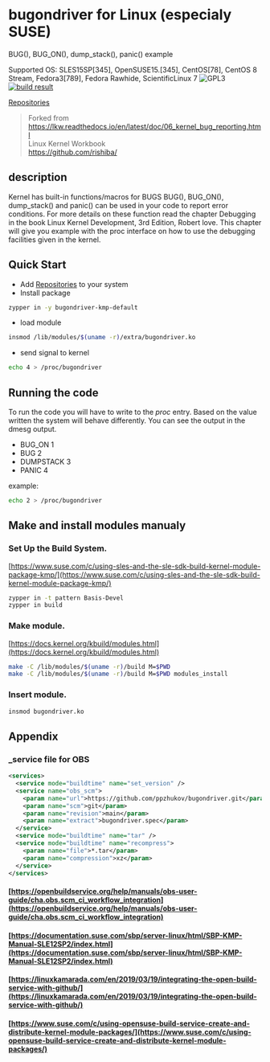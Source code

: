 # bugondriver for Linux (especialy SUSE)
BUG(), BUG_ON(), dump_stack(), panic() example

Supported OS: SLES15SP[345], OpenSUSE15.[345], CentOS[78], CentOS 8 Stream, Fedora3[789], Fedora Rawhide, ScientificLinux 7
![GPL3](https://img.shields.io/badge/license-GPLv3-blue)
[![build result](https://build.opensuse.org/projects/home:pzhukov:bugondriver/packages/bugondriver/badge.svg?type=percent)](https://build.opensuse.org/package/show/home:pzhukov:bugondriver/bugondriver)

[Repositories](https://software.opensuse.org//download.html?project=home%3Apzhukov%3Abugondriver&package=bugondriver)

> Forked from https://lkw.readthedocs.io/en/latest/doc/06_kernel_bug_reporting.html  
> Linux Kernel Workbook  
> https://github.com/rishiba/  

## description

Kernel has built-in functions/macros for BUGS
BUG(), BUG_ON(), dump_stack() and panic() can be used in your code to report error conditions.
For more details on these function read the chapter Debugging in the book Linux Kernel Development, 3rd Edition, Robert love.
This chapter will give you example with the proc interface on how to use the debugging facilities given in the kernel.

## Quick Start
* Add [Repositories](https://software.opensuse.org//download.html?project=home%3Apzhukov%3Abugondriver&package=bugondriver) to your system
* Install package
```bash
zypper in -y bugondriver-kmp-default
```
* load module
```bash
insmod /lib/modules/$(uname -r)/extra/bugondriver.ko
```
* send signal to kernel
```bash
echo 4 > /proc/bugondriver
```

## Running the code

To run the code you will have to write to the _proc_ entry. Based on the value written the system will behave differently.
You can see the output in the dmesg output.

- BUG_ON 1
- BUG 2
- DUMPSTACK 3
- PANIC 4

example:
```bash
echo 2 > /proc/bugondriver
```

## Make and install modules manualy
### Set Up the Build System.
[https://www.suse.com/c/using-sles-and-the-sle-sdk-build-kernel-module-package-kmp/](https://www.suse.com/c/using-sles-and-the-sle-sdk-build-kernel-module-package-kmp/)
```bash
zypper in -t pattern Basis-Devel
zypper in build
```
### Make module. 
[https://docs.kernel.org/kbuild/modules.html](https://docs.kernel.org/kbuild/modules.html)
```bash
make -C /lib/modules/$(uname -r)/build M=$PWD
make -C /lib/modules/$(uname -r)/build M=$PWD modules_install
```
### Insert module.
```bash
insmod bugondriver.ko
```

## Appendix
### _service file for OBS
```xml
<services>
  <service mode="buildtime" name="set_version" />
  <service name="obs_scm">
    <param name="url">https://github.com/ppzhukov/bugondriver.git</param>
    <param name="scm">git</param>
    <param name="revision">main</param>
    <param name="extract">bugondriver.spec</param>
  </service>
  <service mode="buildtime" name="tar" />
  <service mode="buildtime" name="recompress">
    <param name="file">*.tar</param>
    <param name="compression">xz</param>
  </service>
</services>
```
#### [https://openbuildservice.org/help/manuals/obs-user-guide/cha.obs.scm_ci_workflow_integration](https://openbuildservice.org/help/manuals/obs-user-guide/cha.obs.scm_ci_workflow_integration)
#### [https://documentation.suse.com/sbp/server-linux/html/SBP-KMP-Manual-SLE12SP2/index.html](https://documentation.suse.com/sbp/server-linux/html/SBP-KMP-Manual-SLE12SP2/index.html)
#### [https://linuxkamarada.com/en/2019/03/19/integrating-the-open-build-service-with-github/](https://linuxkamarada.com/en/2019/03/19/integrating-the-open-build-service-with-github/)
#### [https://www.suse.com/c/using-opensuse-build-service-create-and-distribute-kernel-module-packages/](https://www.suse.com/c/using-opensuse-build-service-create-and-distribute-kernel-module-packages/)
